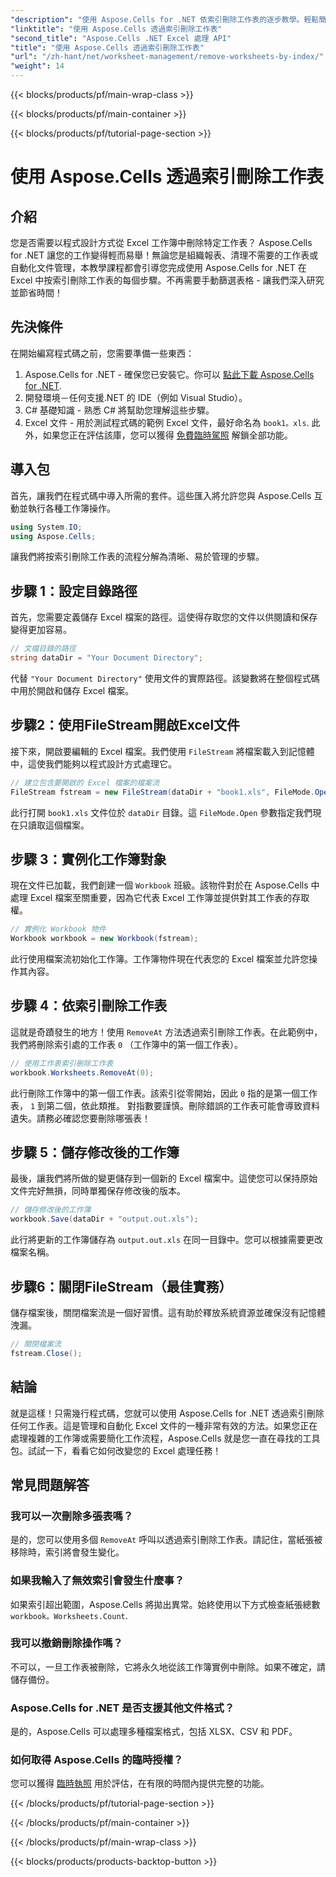 ```yaml
---
"description": "使用 Aspose.Cells for .NET 依索引刪除工作表的逐步教學。輕鬆簡化您的 Excel 文件管理。"
"linktitle": "使用 Aspose.Cells 透過索引刪除工作表"
"second_title": "Aspose.Cells .NET Excel 處理 API"
"title": "使用 Aspose.Cells 透過索引刪除工作表"
"url": "/zh-hant/net/worksheet-management/remove-worksheets-by-index/"
"weight": 14
---
```


{{< blocks/products/pf/main-wrap-class >}}

{{< blocks/products/pf/main-container >}}

{{< blocks/products/pf/tutorial-page-section >}}

# 使用 Aspose.Cells 透過索引刪除工作表

## 介紹
您是否需要以程式設計方式從 Excel 工作簿中刪除特定工作表？ Aspose.Cells for .NET 讓您的工作變得輕而易舉！無論您是組織報表、清理不需要的工作表或自動化文件管理，本教學課程都會引導您完成使用 Aspose.Cells for .NET 在 Excel 中按索引刪除工作表的每個步驟。不再需要手動篩選表格 - 讓我們深入研究並節省時間！
## 先決條件
在開始編寫程式碼之前，您需要準備一些東西：
1. Aspose.Cells for .NET - 確保您已安裝它。你可以 [點此下載 Aspose.Cells for .NET](https://releases。aspose.com/cells/net/).
2. 開發環境－任何支援.NET 的 IDE（例如 Visual Studio）。
3. C# 基礎知識 - 熟悉 C# 將幫助您理解這些步驟。
4. Excel 文件 - 用於測試程式碼的範例 Excel 文件，最好命名為 `book1。xls`.
此外，如果您正在評估該庫，您可以獲得 [免費臨時駕照](https://purchase.aspose.com/temporary-license/) 解鎖全部功能。
## 導入包
首先，讓我們在程式碼中導入所需的套件。這些匯入將允許您與 Aspose.Cells 互動並執行各種工作簿操作。
```csharp
using System.IO;
using Aspose.Cells;
```
讓我們將按索引刪除工作表的流程分解為清晰、易於管理的步驟。
## 步驟 1：設定目錄路徑
首先，您需要定義儲存 Excel 檔案的路徑。這使得存取您的文件以供閱讀和保存變得更加容易。
```csharp
// 文檔目錄的路徑
string dataDir = "Your Document Directory";
```
代替 `"Your Document Directory"` 使用文件的實際路徑。該變數將在整個程式碼中用於開啟和儲存 Excel 檔案。
## 步驟2：使用FileStream開啟Excel文件
接下來，開啟要編輯的 Excel 檔案。我們使用 `FileStream` 將檔案載入到記憶體中，這使我們能夠以程式設計方式處理它。
```csharp
// 建立包含要開啟的 Excel 檔案的檔案流
FileStream fstream = new FileStream(dataDir + "book1.xls", FileMode.Open);
```
此行打開 `book1.xls` 文件位於 `dataDir` 目錄。這 `FileMode.Open` 參數指定我們現在只讀取這個檔案。
## 步驟 3：實例化工作簿對象
現在文件已加載，我們創建一個 `Workbook` 班級。該物件對於在 Aspose.Cells 中處理 Excel 檔案至關重要，因為它代表 Excel 工作簿並提供對其工作表的存取權。
```csharp
// 實例化 Workbook 物件
Workbook workbook = new Workbook(fstream);
```
此行使用檔案流初始化工作簿。工作簿物件現在代表您的 Excel 檔案並允許您操作其內容。
## 步驟 4：依索引刪除工作表
這就是奇蹟發生的地方！使用 `RemoveAt` 方法透過索引刪除工作表。在此範例中，我們將刪除索引處的工作表 `0` （工作簿中的第一個工作表）。
```csharp
// 使用工作表索引刪除工作表
workbook.Worksheets.RemoveAt(0);
```
此行刪除工作簿中的第一個工作表。該索引從零開始，因此 `0` 指的是第一個工作表， `1` 到第二個，依此類推。
對指數要謹慎。刪除錯誤的工作表可能會導致資料遺失。請務必確認您要刪除哪張表！
## 步驟 5：儲存修改後的工作簿
最後，讓我們將所做的變更儲存到一個新的 Excel 檔案中。這使您可以保持原始文件完好無損，同時單獨保存修改後的版本。
```csharp
// 儲存修改後的工作簿
workbook.Save(dataDir + "output.out.xls");
```
此行將更新的工作簿儲存為 `output.out.xls` 在同一目錄中。您可以根據需要更改檔案名稱。
## 步驟6：關閉FileStream（最佳實務）
儲存檔案後，關閉檔案流是一個好習慣。這有助於釋放系統資源並確保沒有記憶體洩漏。
```csharp
// 關閉檔案流
fstream.Close();
```
## 結論
就是這樣！只需幾行程式碼，您就可以使用 Aspose.Cells for .NET 透過索引刪除任何工作表。這是管理和自動化 Excel 文件的一種非常有效的方法。如果您正在處理複雜的工作簿或需要簡化工作流程，Aspose.Cells 就是您一直在尋找的工具包。試試一下，看看它如何改變您的 Excel 處理任務！

## 常見問題解答
### 我可以一次刪除多張表嗎？  
是的，您可以使用多個 `RemoveAt` 呼叫以透過索引刪除工作表。請記住，當紙張被移除時，索引將會發生變化。
### 如果我輸入了無效索引會發生什麼事？  
如果索引超出範圍，Aspose.Cells 將拋出異常。始終使用以下方式檢查紙張總數 `workbook。Worksheets.Count`.
### 我可以撤銷刪除操作嗎？  
不可以，一旦工作表被刪除，它將永久地從該工作簿實例中刪除。如果不確定，請儲存備份。
### Aspose.Cells for .NET 是否支援其他文件格式？  
是的，Aspose.Cells 可以處理多種檔案格式，包括 XLSX、CSV 和 PDF。
### 如何取得 Aspose.Cells 的臨時授權？  
您可以獲得 [臨時執照](https://purchase.aspose.com/temporary-license/) 用於評估，在有限的時間內提供完整的功能。


{{< /blocks/products/pf/tutorial-page-section >}}

{{< /blocks/products/pf/main-container >}}

{{< /blocks/products/pf/main-wrap-class >}}

{{< blocks/products/products-backtop-button >}}